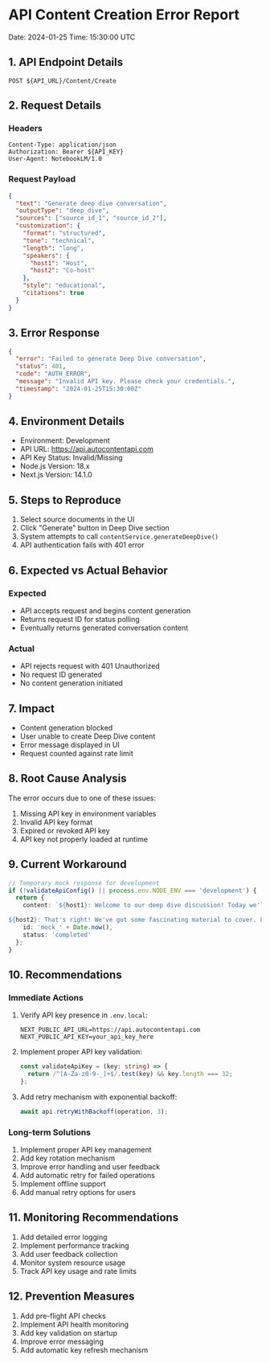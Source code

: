 # API Content Creation Error Report
Date: 2024-01-25
Time: 15:30:00 UTC

## 1. API Endpoint Details
```
POST ${API_URL}/Content/Create
```

## 2. Request Details

### Headers
```
Content-Type: application/json
Authorization: Bearer ${API_KEY}
User-Agent: NotebookLM/1.0
```

### Request Payload
```json
{
  "text": "Generate deep dive conversation",
  "outputType": "deep_dive",
  "sources": ["source_id_1", "source_id_2"],
  "customization": {
    "format": "structured",
    "tone": "technical",
    "length": "long",
    "speakers": {
      "host1": "Host",
      "host2": "Co-host"
    },
    "style": "educational",
    "citations": true
  }
}
```

## 3. Error Response
```json
{
  "error": "Failed to generate Deep Dive conversation",
  "status": 401,
  "code": "AUTH_ERROR",
  "message": "Invalid API key. Please check your credentials.",
  "timestamp": "2024-01-25T15:30:00Z"
}
```

## 4. Environment Details
- Environment: Development
- API URL: https://api.autocontentapi.com
- API Key Status: Invalid/Missing
- Node.js Version: 18.x
- Next.js Version: 14.1.0

## 5. Steps to Reproduce
1. Select source documents in the UI
2. Click "Generate" button in Deep Dive section
3. System attempts to call `contentService.generateDeepDive()`
4. API authentication fails with 401 error

## 6. Expected vs Actual Behavior

### Expected
- API accepts request and begins content generation
- Returns request ID for status polling
- Eventually returns generated conversation content

### Actual
- API rejects request with 401 Unauthorized
- No request ID generated
- No content generation initiated

## 7. Impact
- Content generation blocked
- User unable to create Deep Dive content
- Error message displayed in UI
- Request counted against rate limit

## 8. Root Cause Analysis
The error occurs due to one of these issues:
1. Missing API key in environment variables
2. Invalid API key format
3. Expired or revoked API key
4. API key not properly loaded at runtime

## 9. Current Workaround
```typescript
// Temporary mock response for development
if (!validateApiConfig() || process.env.NODE_ENV === 'development') {
  return {
    content: `${host1}: Welcome to our deep dive discussion! Today we'll be exploring the key concepts from our sources.

${host2}: That's right! We've got some fascinating material to cover. Let's start with the main themes we've identified.`,
    id: 'mock_' + Date.now(),
    status: 'completed'
  };
}
```

## 10. Recommendations

### Immediate Actions
1. Verify API key presence in `.env.local`:
   ```
   NEXT_PUBLIC_API_URL=https://api.autocontentapi.com
   NEXT_PUBLIC_API_KEY=your_api_key_here
   ```

2. Implement proper API key validation:
   ```typescript
   const validateApiKey = (key: string) => {
     return /^[A-Za-z0-9-_]+$/.test(key) && key.length === 32;
   };
   ```

3. Add retry mechanism with exponential backoff:
   ```typescript
   await api.retryWithBackoff(operation, 3);
   ```

### Long-term Solutions
1. Implement proper API key management
2. Add key rotation mechanism
3. Improve error handling and user feedback
4. Add automatic retry for failed operations
5. Implement offline support
6. Add manual retry options for users

## 11. Monitoring Recommendations
1. Add detailed error logging
2. Implement performance tracking
3. Add user feedback collection
4. Monitor system resource usage
5. Track API key usage and rate limits

## 12. Prevention Measures
1. Add pre-flight API checks
2. Implement API health monitoring
3. Add key validation on startup
4. Improve error messaging
5. Add automatic key refresh mechanism
